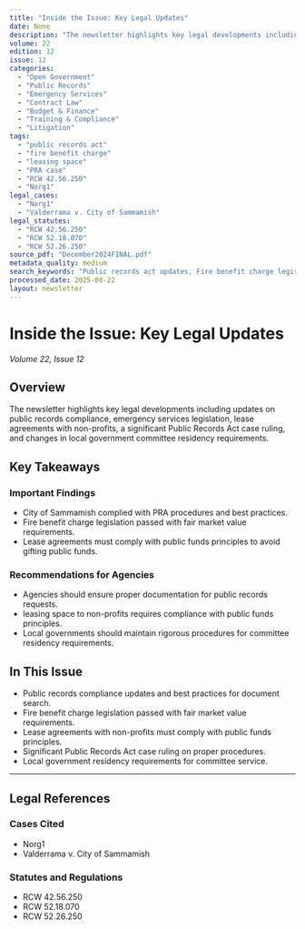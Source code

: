 ```yaml
---
title: "Inside the Issue: Key Legal Updates"
date: None
description: "The newsletter highlights key legal developments including updates on public records compliance, emergency services legislation, lease agreements with non-profits, a significant Public Records Act case ruling, and changes in local government committee residency requirements."
volume: 22
edition: 12
issue: 12
categories:
  - "Open Government"
  - "Public Records"
  - "Emergency Services"
  - "Contract Law"
  - "Budget & Finance"
  - "Training & Compliance"
  - "Litigation"
tags:
  - "public records act"
  - "fire benefit charge"
  - "leasing space"
  - "PRA case"
  - "RCW 42.56.250"
  - "Norg1"
legal_cases:
  - "Norg1"
  - "Valderrama v. City of Sammamish"
legal_statutes:
  - "RCW 42.56.250"
  - "RCW 52.18.070"
  - "RCW 52.26.250"
source_pdf: "December2024FINAL.pdf"
metadata_quality: medium
search_keywords: "Public records act updates, Fire benefit charge legislation, Leasing space to non-profits, PRA case Valderrama v. City of Sammamish, Benefit charge fireworks restrictions and lease compliance...."
processed_date: 2025-08-22
layout: newsletter
---
```


# Inside the Issue: Key Legal Updates

*Volume 22, Issue 12*

## Overview

The newsletter highlights key legal developments including updates on public records compliance, emergency services legislation, lease agreements with non-profits, a significant Public Records Act case ruling, and changes in local government committee residency requirements.

## Key Takeaways

### Important Findings

- City of Sammamish complied with PRA procedures and best practices.
- Fire benefit charge legislation passed with fair market value requirements.
- Lease agreements must comply with public funds principles to avoid gifting public funds.

### Recommendations for Agencies

- Agencies should ensure proper documentation for public records requests.
- leasing space to non-profits requires compliance with public funds principles.
- Local governments should maintain rigorous procedures for committee residency requirements.

## In This Issue

- Public records compliance updates and best practices for document search.
- Fire benefit charge legislation passed with fair market value requirements.
- Lease agreements with non-profits must comply with public funds principles.
- Significant Public Records Act case ruling on proper procedures.
- Local government residency requirements for committee service.

---

## Legal References

### Cases Cited

- Norg1
- Valderrama v. City of Sammamish

### Statutes and Regulations

- RCW 42.56.250
- RCW 52.18.070
- RCW 52.26.250

